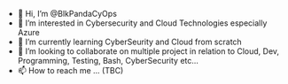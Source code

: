 - 👋 Hi, I’m @BlkPandaCyOps
- 👀 I’m interested in Cybersecurity and Cloud Technologies especially Azure
- 🌱 I’m currently learning CyberSeurity and Cloud from scratch
- 💞️ I’m looking to collaborate on multiple project in relation to Cloud, Dev, Programming, Testing, Bash, CyberSecurity etc...
- 📫 How to reach me ... (TBC)

<!---
BlkPandaCyOps/BlkPandaCyOps is a ✨ special ✨ repository because its `README.md` (this file) appears on your GitHub profile.
You can click the Preview link to take a look at your changes.
--->
